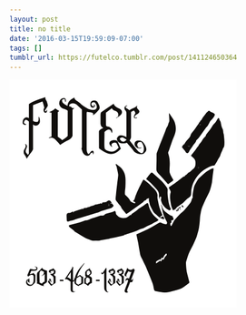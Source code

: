 ```yaml
---
layout: post
title: no title
date: '2016-03-15T19:59:09-07:00'
tags: []
tumblr_url: https://futelco.tumblr.com/post/141124650364
---
```

 ![](/images/blog/tumblr_o442ylrWpB1th5ccio1_400.png)  
